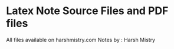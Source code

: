 # Latex Note Source Files and PDF files 
All files available on harshmistry.com
Notes by : Harsh Mistry 



